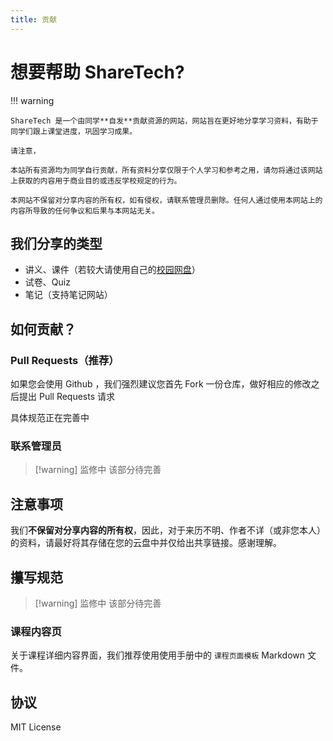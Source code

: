 ```yaml
---
title: 贡献
---
```


# 想要帮助 ShareTech?

!!! warning

    ShareTech 是一个由同学**自发**贡献资源的网站，网站旨在更好地分享学习资料，有助于同学们跟上课堂进度，巩固学习成果。

    请注意，

    本站所有资源均为同学自行贡献，所有资料分享仅限于个人学习和参考之用，请勿将通过该网站上获取的内容用于商业目的或违反学校规定的行为。

    本网站不保留对分享内容的所有权，如有侵权，请联系管理员删除。任何人通过使用本网站上的内容所导致的任何争议和后果与本网站无关。

## 我们分享的类型

- 讲义、课件（若较大请使用自己的[校园网盘](https://epan.shanghaitech.edu.cn/)）
- 试卷、Quiz
- 笔记（支持笔记网站）

## 如何贡献？

### Pull Requests（推荐）

如果您会使用 Github ，我们强烈建议您首先 Fork 一份仓库，做好相应的修改之后提出 Pull Requests 请求

具体规范正在完善中

### 联系管理员


> [!warning] 监修中
> 该部分待完善

## 注意事项

我们**不保留对分享内容的所有权**，因此，对于来历不明、作者不详（或非您本人）的资料，请最好将其存储在您的云盘中并仅给出共享链接。感谢理解。

## 攥写规范

> [!warning] 监修中
> 该部分待完善

### 课程内容页

关于课程详细内容界面，我们推荐使用使用手册中的 `课程页面模板` Markdown 文件。



## 协议

MIT License